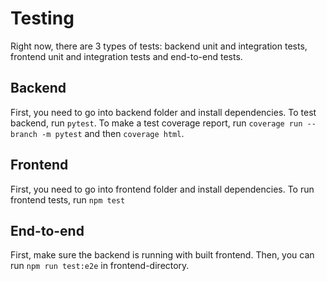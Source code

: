 # Testing

Right now, there are 3 types of tests: backend unit and integration tests, frontend unit and integration tests and end-to-end tests.

## Backend

First, you need to go into backend folder and install dependencies.
To test backend, run `pytest`.
To make a test coverage report, run `coverage run --branch -m pytest` and then `coverage html`.

## Frontend

First, you need to go into frontend folder and install dependencies.
To run frontend tests, run `npm test`



## End-to-end
First, make sure the backend is running with built frontend.
Then, you can run `npm run test:e2e` in frontend-directory. 

